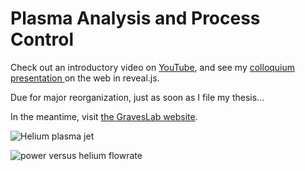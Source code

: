# Plasma Analysis and Process Control

Check out an introductory video on [YouTube](https://www.youtube.com/watch?v=g-D1YUygGis&t=2s&list=PLv1hJnaxTVPBqW_9ZYDJsLQ4n_xtNlmFU&index=14),
and see my [colloquium presentation ](https://www.brandoncurtis.com/present/colloquium/) on the web in reveal.js.

Due for major reorganization, just as soon as I file my thesis...

In the meantime, visit [the GravesLab website](http://www.graveslab.org/).

![Helium plasma jet](https://raw.githubusercontent.com/brandoncurtis/plasma-control/master/results/bruggeman-jet.jpg)

![power versus helium flowrate](https://raw.githubusercontent.com/brandoncurtis/plasma-control/master/results/Set_q-power_varied_Set_f.png)

